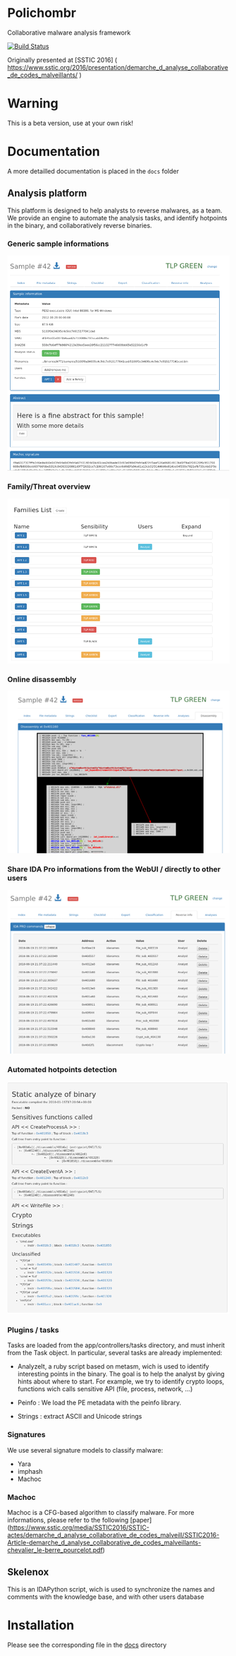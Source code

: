 # Polichombr
Collaborative malware analysis framework

[![Build Status](https://travis-ci.org/ANSSI-FR/polichombr.svg?branch=master)](https://travis-ci.org/ANSSI-FR/polichombr)

Originally presented at [SSTIC 2016] ( https://www.sstic.org/2016/presentation/demarche_d_analyse_collaborative_de_codes_malveillants/ )

# Warning
This is a beta version, use at your own risk!

# Documentation
A more detailled documentation is placed in the `docs` folder

## Analysis platform
This platform is designed to help analysts to reverse malwares, as a team.
We provide an engine to automate the analysis tasks,
and identify hotpoints in the binary, and collaboratively reverse binaries.


### Generic sample informations 
![screenshot](docs/screenshots/screen_sample_view.png)

### Family/Threat overview
![screenshot](docs/screenshots/screen_family_view.png)


### Online disassembly
![screenshot](docs/screenshots/screen_disass.png)


### Share IDA Pro informations from the WebUI / directly to other users
![screenshot](docs/screenshots/screen_names.png)

### Automated hotpoints detection 
![screenshot](docs/screenshots/screen_analyzeit.png)

### Plugins / tasks
Tasks are loaded from the app/controllers/tasks directory, and must inherit from the Task object.
In particular, several tasks are already implemented:
 * AnalyzeIt, a ruby script based on metasm, wich is used to identify interesting points in the binary.
   The goal is to help the analyst by giving hints about where to start. For example,
   we try to identify crypto loops, functions wich calls sensitive API (file, process, network, ...)

 * Peinfo : We load the PE metadata with the peinfo library.
 * Strings : extract ASCII and Unicode strings

### Signatures
We use several signature models to classify malware:
 * Yara
 * imphash
 * Machoc

### Machoc
Machoc is a CFG-based algorithm to classify malware.
For more informations, please refer to the following [paper] (https://www.sstic.org/media/SSTIC2016/SSTIC-actes/demarche_d_analyse_collaborative_de_codes_malveill/SSTIC2016-Article-demarche_d_analyse_collaborative_de_codes_malveillants-chevalier_le-berre_pourcelot.pdf)

## Skelenox
This is an IDAPython script, wich is used to synchronize the names and comments
with the knowledge base, and with other users database

# Installation
Please see the corresponding file in the [docs](https://github.com/ANSSI-FR/polichombr/tree/master/docs) directory
